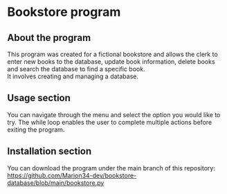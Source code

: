 # Bookstore program

## About the program
This program was created for a fictional bookstore and allows the clerk to enter new books to the database, 
update book information, delete books and search the database to find a specific book. <br>
It involves creating and managing a database.

## Usage section
You can navigate through the menu and select the option you would like to try. 
The while loop enables the user to complete multiple actions before exiting the program.

## Installation section
You can download the program under the main branch of this repository:
https://github.com/Marion34-dev/bookstore-database/blob/main/bookstore.py
